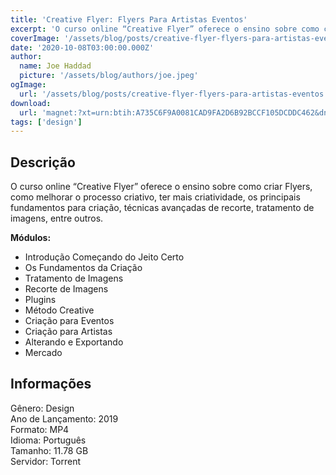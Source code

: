 ```yaml
---
title: 'Creative Flyer: Flyers Para Artistas Eventos'
excerpt: 'O curso online “Creative Flyer” oferece o ensino sobre como criar Flyers, como melhorar o processo criativo, ter mais criatividade, os principais fundamentos para criação, técnicas avançadas de recorte, tratamento de imagens, entre outros.   Módulos:    Introdu'
coverImage: '/assets/blog/posts/creative-flyer-flyers-para-artistas-eventos.png'
date: '2020-10-08T03:00:00.000Z'
author:
  name: Joe Haddad
  picture: '/assets/blog/authors/joe.jpeg'
ogImage:
  url: '/assets/blog/posts/creative-flyer-flyers-para-artistas-eventos.png'
download:
  url: 'magnet:?xt=urn:btih:A735C6F9A0081CAD9FA2D6B92BCCF105DCDDC462&dn=Creative%20Flyer%20-%20Flyers%20Para%20Artistas%20Eventos%20-%20Raphael%20Raposo&tr=udp%3a%2f%2ftracker.openbittorrent.com%3a1337%2fannounce&tr=udp%3a%2f%2ftracker.opentrackr.org%3a1337%2fannounce'
tags: ['design']
---
```

<h2>Descrição</h2>
<p></p><p>O curso online “Creative Flyer” oferece o ensino sobre como criar Flyers, como melhorar o processo criativo, ter mais criatividade, os principais fundamentos para criação, técnicas avançadas de recorte, tratamento de imagens, entre outros.</p><p><strong>Módulos:</strong></p><ul><li>Introdução Começando do Jeito Certo</li><li>Os Fundamentos da Criação</li><li>Tratamento de Imagens</li><li>Recorte de Imagens</li><li>Plugins</li><li>Método Creative</li><li>Criação para Eventos</li><li>Criação para Artistas</li><li>Alterando e Exportando</li><li>Mercado</li></ul><h2>Informações</h2><p>Gênero: Design<br/>Ano de Lançamento: 2019<br/>Formato: MP4<br/>Idioma: Português<br/>Tamanho: 11.78 GB<br/>Servidor: Torrent</p>